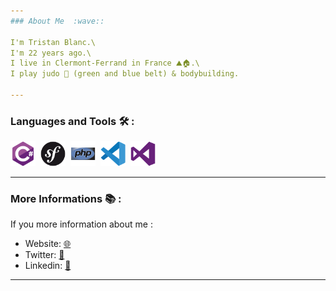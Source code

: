 ```yaml
---
### About Me  :wave::

I'm Tristan Blanc.\
I'm 22 years ago.\
I live in Clermont-Ferrand in France ⛰️🏠.\
I play judo 🥋 (green and blue belt) & bodybuilding.

---
```


###  Languages and Tools :hammer_and_wrench: :
<div>
  <img src="https://github.com/devicons/devicon/blob/master/icons/csharp/csharp-original.svg" title="C#" alt="C#" width="40" height="40"/>&nbsp;
  <img src="https://github.com/devicons/devicon/blob/master/icons/symfony/symfony-original.svg" title="Symfony" alt="Symfony" width="40" height="40"/>&nbsp;
  <img src="https://github.com/devicons/devicon/blob/master/icons/php/php-original.svg" title="PHP"  alt="PHP" width="40" height="40"/>&nbsp;
  <img src="https://github.com/devicons/devicon/blob/master/icons/vscode/vscode-original.svg" title="PHP"  alt="PHP" width="40" height="40"/>&nbsp;
  <img src="https://github.com/devicons/devicon/blob/master/icons/visualstudio/visualstudio-plain.svg" width="40" height="40"/>&nbsp;
</div>

---
### More Informations 📚 :
If you more information about me :
 * Website: [🌐](https://tristanblc.github.io/)
 * Twitter: [🦚](https://twitter.com/tristanblc_)
 * Linkedin: [🚀](https://www.linkedin.com/in/tristanblanc/)

---
